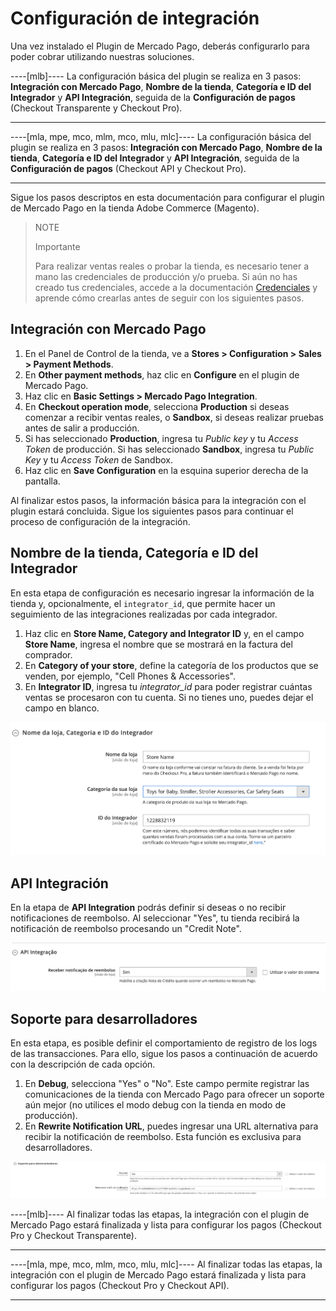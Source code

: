 # Configuración de integración

Una vez instalado el Plugin de Mercado Pago, deberás configurarlo para poder cobrar utilizando nuestras soluciones.

----[mlb]----
La configuración básica del plugin se realiza en 3 pasos: **Integración con Mercado Pago**, **Nombre de la tienda**, **Categoría e ID del Integrador** y **API Integración**, seguida de la **Configuración de pagos** (Checkout Transparente y Checkout Pro).

------------
----[mla, mpe, mco, mlm, mco, mlu, mlc]----
La configuración básica del plugin se realiza en 3 pasos: **Integración con Mercado Pago**, **Nombre de la tienda**, **Categoría e ID del Integrador** y **API Integración**, seguida de la **Configuración de pagos** (Checkout API y Checkout Pro).

------------
Sigue los pasos descriptos en esta documentación para configurar el plugin de Mercado Pago en la tienda Adobe Commerce (Magento).

> NOTE
>
> Importante
>
> Para realizar ventas reales o probar la tienda, es necesario tener a mano las credenciales de producción y/o prueba. Si aún no has creado tus credenciales, accede a la documentación [Credenciales](/developers/es/guides/additional-content/your-integrations/credentials) y aprende cómo crearlas antes de seguir con los siguientes pasos.


## Integración con Mercado Pago

1. En el Panel de Control de la tienda, ve a **Stores > Configuration > Sales > Payment Methods**.
2. En **Other payment methods**, haz clic en **Configure** en el plugin de Mercado Pago.
3. Haz clic en **Basic Settings > Mercado Pago Integration**.
4. En **Checkout operation mode**, selecciona **Production** si deseas comenzar a recibir ventas reales, o **Sandbox**, si deseas realizar pruebas antes de salir a producción.
5. Si has seleccionado **Production**, ingresa tu _Public key_ y tu _Access Token_ de producción. Si has seleccionado **Sandbox**, ingresa tu _Public Key_ y tu _Access Token_ de Sandbox.
6. Haz clic en **Save Configuration** en la esquina superior derecha de la pantalla.

Al finalizar estos pasos, la información básica para la integración con el plugin estará concluida. Sigue los siguientes pasos para continuar el proceso de configuración de la integración.


## Nombre de la tienda, Categoría e ID del Integrador

En esta etapa de configuración es necesario ingresar la información de la tienda y, opcionalmente, el `integrator_id`, que permite hacer un seguimiento de las integraciones realizadas por cada integrador.

1. Haz clic en **Store Name, Category and Integrator ID** y, en el campo **Store Name**, ingresa el nombre que se mostrará en la factura del comprador.
2. En **Category of your store**, define la categoría de los productos que se venden, por ejemplo, "Cell Phones & Accessories".
3. En **Integrator ID**, ingresa tu _integrator_id_ para poder registrar cuántas ventas se procesaron con tu cuenta. Si no tienes uno, puedes dejar el campo en blanco.

![Store Name, Category and Integrator ID](/images/adobe-commerce/nome_cat_id.png)


## API Integración

En la etapa de **API Integration** podrás definir si deseas o no recibir notificaciones de reembolso. Al seleccionar "Yes", tu tienda recibirá la notificación de reembolso procesando un "Credit Note".

![API Integration](/images/adobe-commerce/api_integracao.png)


## Soporte para desarrolladores

En esta etapa, es posible definir el comportamiento de registro de los logs de las transacciones. Para ello, sigue los pasos a continuación de acuerdo con la descripción de cada opción.

1. En **Debug**, selecciona "Yes" o "No". Este campo permite registrar las comunicaciones de la tienda con Mercado Pago para ofrecer un soporte aún mejor (no utilices el modo debug con la tienda en modo de producción).
2. En **Rewrite Notification URL**, puedes ingresar una URL alternativa para recibir la notificación de reembolso. Esta función es exclusiva para desarrolladores.

![Support](/images/adobe-commerce/suporte_para_devs.png)

----[mlb]----
Al finalizar todas las etapas, la integración con el plugin de Mercado Pago estará finalizada y lista para configurar los pagos (Checkout Pro y Checkout Transparente).

------------
----[mla, mpe, mco, mlm, mco, mlu, mlc]----
Al finalizar todas las etapas, la integración con el plugin de Mercado Pago estará finalizada y lista para configurar los pagos (Checkout Pro y Checkout API).

------------